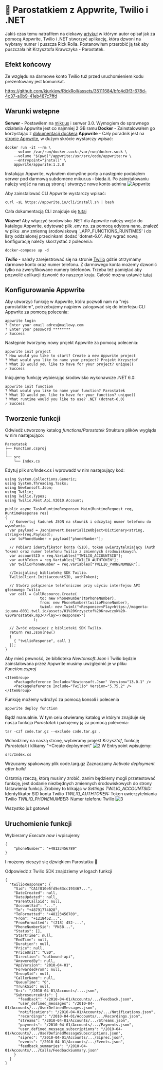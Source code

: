 # :ship: Parostatkiem z Appwrite, Twilio i .NET
Jakiś czas temu natrafiłem na ciekawy [artykuł](https://dev.to/adityaoberai/rick-roll-your-friends-using-appwrite-twilio-and-net-4180) w którym autor opisał jak za pomocą Appwrite, Twilio i .NET stworzyć aplikację, która dzwoni na wybrany numer i puszcza Rick Rolla. Postanowiłem przerobić ją tak aby puszczała hit Krzysztofa Krawczyka - Parostatek. 

## Efekt końcowy
Ze względu na darmowe konto Twilio tuż przed uruchomieniem kodu prezentowany jest komunikat.


https://github.com/kjurkiew/RickRoll/assets/35111684/bfc4d3f3-678d-4c37-a0b9-41eb487c7ffd



## Warunki wstępne
**Serwer** - Postawiłem na [mikr.us](https://mikr.us/?r=c9545d98) i serwer 3.0. Wymogiem do sprawnego działania Appwrite jest co najmniej 2 GB ramu
**Docker** - Zainstalowałem go korzystając z [dokumentacji dockera](https://docs.docker.com/engine/install/ubuntu/)
**Appwrite** - Cały poradnik jest na [stronie Appwrite](https://appwrite.io/docs/self-hosting#installWithDocker), w dużym skrócie wystarczy wpisać:
```
docker run -it --rm \
    --volume /var/run/docker.sock:/var/run/docker.sock \
    --volume "$(pwd)"/appwrite:/usr/src/code/appwrite:rw \
    --entrypoint="install" \
    appwrite/appwrite:1.3.8
```
Instalując Appwrite, wybrałem domyślne porty a następnie podpiąłem serwer pod darmową subdomene mikur.us - bieda.it.
Po zainstalowaniu należy wejść na naszą stronę i stworzyć nowe konto admina
![Appwrite](https://github.com/kjurkiew/RickRoll/assets/35111684/488435c4-0807-461b-8f4f-67936f5cc852)

Aby zainstalować CLI Appwrite wystarczy wpisać:
```
curl -sL https://appwrite.io/cli/install.sh | bash
```
Cała dokumentacją CLI znajduje się [tutaj](https://appwrite.io/docs/command-line)

**Ważne!**
Aby włączyć środowisko .NET dla Appwrite należy wejść do katalogu Appwrite, edytować plik .env np. za pomocą edytora nano, znaleźć w pliku .env zmienną środowiskową '_APP_FUNCTIONS_RUNTIMES' i do listy oddzielonej przecinkami dodać 'dotnet-6.0'.
Aby wgrać nową konfigurację należy skorzystać z polecenia:
```
docker-compose up -d
```
***Twilio*** - należy zarejestrować się na stronie [Twilio](https://www.twilio.com/try-twilio) gdzie otrzymamy darmowe konto oraz numer telefonu. Z darmowego konta możemy dzwonić tylko na zweryfikowane numery telefonów. Trzeba też pamiętać aby pozwolić aplikacji dzwonić do naszego kraju. Całość można ustawić [tutaj](https://www.twilio.com/console/voice/settings/geo-permissions)

## Konfigurowanie Appwrite
Aby utworzyć funkcję w Appwrite, która pozwoli nam na "rejs parostatkiem", potrzebujemy najpierw zalogować się do interfejsu CLI Appwrite za pomocą polecenia:
```
appwrite login
? Enter your email adres@mailowy.com
? Enter your password ********
✓ Success
```
Następnie tworzymy nowy projekt Appwrite za pomocą polecenia:
```
appwrite init project
? How would you like to start? Create a new Appwrite project
? What would you like to name your project? Projekt Krzysztof
? What ID would you like to have for your project? unique()
✓ Success
```
Inicjujemy funkcję wybierając środowisko wykonawcze .NET 6.0:
```
appwrite init function
? What would you like to name your function? Parostatek
? What ID would you like to have for your function? unique()
? What runtime would you like to use? .NET (dotnet-6.0)
✓ Success
```

## Tworzenie funkcji
Odwiedź utworzony katalog *functions/Parostatek* Struktura plików wygląda w nim następująco:

```
Parostatek
├── Function.csproj 
|
└── src
    └── Index.cs
```
Edytuj plik src/Index.cs i wprowadź w nim następujący kod:
```
using System.Collections.Generic;
using System.Threading.Tasks;
using Newtonsoft.Json;
using Twilio;
using Twilio.Types;
using Twilio.Rest.Api.V2010.Account;

public async Task<RuntimeResponse> Main(RuntimeRequest req, RuntimeResponse res)
{
  // Konwertuj ładunek JSON na słownik i odczytaj numer telefonu do wywołania.
  var payload = JsonConvert.DeserializeObject<Dictionary<string, string>>(req.Payload);
  var toPhoneNumber = payload["phoneNumber"];

  // Pobierz identyfikator konta (SID), token uwierzytelniający (Auth Token) oraz numer telefonu Twilio z zmiennych środowiskowych.
  var accountSID = req.Variables["TWILIO_ACCOUNTSID"];
  var authToken = req.Variables["TWILIO_AUTHTOKEN"];
  var twilioPhoneNumber = req.Variables["TWILIO_PHONENUMBER"];

  //Inicjalizuj bibliotekę SDK Twilio.
  TwilioClient.Init(accountSID, authToken);

  // Stwórz połączenie telefoniczne przy użyciu interfejsu API głosowego Twilio
  var call = CallResource.Create(
                to: new PhoneNumber(toPhoneNumber),
                from: new PhoneNumber(twilioPhoneNumber),
                twiml: new Twiml("<Response><Play>https://magenta-iguana-8031.twil.io/assets/01%20Krzysztof%20Krawczyk%20-%20Parostatek.mp3</Play></Response>") 
             );

  // Zwróć odpowiedź z biblioteki SDK Twilio.
  return res.Json(new()
  {
    { "twilioResponse", call }
  });
}
```

Aby mieć pewność, że biblioteka *Newtonsoft.Json* i Twilio będzie zainstalowana przez Appwrite musimy uwzględnić je w pliku *Function.csproj*

```
<ItemGroup>
    <PackageReference Include="Newtonsoft.Json" Version="13.0.1" />
    <PackageReference Include="Twilio" Version="5.75.2" />
</ItemGroup>
```

Funkcję możemy wdrożyć za pomocą konsoli i polecenia
```
appwrite deploy function
```
Bądź manualnie. W tym celu otwieramy katalog w którym znajduje się nasza funkcja *Parostatek* i pakujemy ją za pomocą polecenia:
```
tar -czf code.tar.gz --exclude code.tar.gz .
```


Wchodzimy na naszą stronę, wybieramy projekt *Krzysztof*, funkcję *Parostatek* i klikamy "+Create deployment"
![2](https://github.com/kjurkiew/RickRoll/assets/35111684/34368493-c7c2-4a3d-aca8-4533c3c7e460)
W Entrypoint wpisujemy:
```
src/Index.cs
```
Wrzucamy spakowany plik code.targ.gz
Zaznaczamy *Activate deployment after build*

Ostatnią rzeczą, którą musimy zrobić, zanim będziemy mogli przetestować funkcję, jest dodanie niezbędnych zmiennych środowiskowych do strony Ustawienia funkcji. Zrobimy to klikając w *Settings*
*TWILIO_ACCOUNTSID:* Identyfikator SID konta Twilio
*TWILIO_AUTHTOKEN:* Token uwierzytelniania Twilio
*TWILIO_PHONENUMBER:* Numer telefonu Twilio
![3](https://github.com/kjurkiew/RickRoll/assets/35111684/69f0f09e-01b0-4fa2-8683-c90b5d56fcb4)

Wszystko już gotowe!

## Uruchomienie funkcji
Wybieramy *Execute now* i wpisujemy
```
{
    "phoneNumber": "+48123456789"
}
```
I możemy cieszyć się dźwiękiem Parostatku :whale:

Odpowiedź z Twilio SDK znajdziemy w logach funkcji

```
{
  "twilioResponse": {
    "Sid": "CA1f810e5fd5e83cc193467...",
    "DateCreated": null,
    "DateUpdated": null,
    "ParentCallSid": null,
    "AccountSid": "...",
    "To": "+48791774028",
    "ToFormatted": "+48123456789",
    "From": "+1218452...",
    "FromFormatted": "(218) 452-...",
    "PhoneNumberSid": "PN58...",
    "Status": [],
    "StartTime": null,
    "EndTime": null,
    "Duration": null,
    "Price": null,
    "PriceUnit": "USD",
    "Direction": "outbound-api",
    "AnsweredBy": null,
    "ApiVersion": "2010-04-01",
    "ForwardedFrom": null,
    "GroupSid": null,
    "CallerName": null,
    "QueueTime": "0",
    "TrunkSid": null,
    "Uri": "/2010-04-01/Accounts/....json",
    "SubresourceUris": {
      "feedback": "/2010-04-01/Accounts/.../Feedback.json",
      "user_defined_messages": "/2010-04-01/Accounts/.../UserDefinedMessages.json",
      "notifications": "/2010-04-01/Accounts/.../Notifications.json",
      "recordings": "/2010-04-01/Accounts/.../Recordings.json",
      "streams": "/2010-04-01/Accounts/.../Streams.json",
      "payments": "/2010-04-01/Accounts/.../Payments.json",
      "user_defined_message_subscriptions": "/2010-04-01/Accounts/.../UserDefinedMessageSubscriptions.json",
      "siprec": "/2010-04-01/Accounts/.../Siprec.json",
      "events": "/2010-04-01/Accounts/.../Events.json",
      "feedback_summaries": "/2010-04-01/Accounts/.../Calls/FeedbackSummary.json"
    }
  }
}
```

